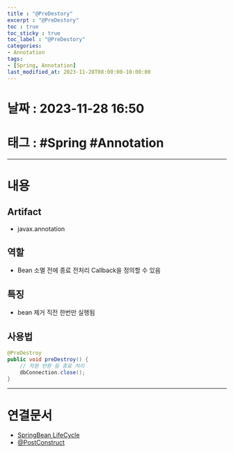 ```yaml
---
title : "@PreDestory"
excerpt : "@PreDestory"
toc : true
toc_sticky : true
toc_label : "@PreDestory"
categories:
- Annotation
tags:
- [Spring, Annotation]
last_modified_at: 2023-11-28T08:00:00-10:00:00
---
```


# 날짜 : 2023-11-28 16:50

# 태그 : #Spring #Annotation
---

# 내용

## Artifact
- javax.annotation

## 역할
- Bean 소멸 전에 종료 전처리 Callback을 정의할 수 있음

## 특징
- bean 제거 직전 한번만 실행됨

## 사용법

``` java
@PreDestroy 
public void preDestroy() { 
	// 자원 반환 등 종료 처리 
	dbConnection.close(); 
}
```

---

# 연결문서
- [SpringBean LifeCycle](../../spring/Spring-SpringBean-LifeCycle)
- [@PostConstruct](../../annotation/Annotation-@PostConstruct)